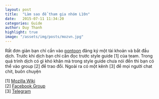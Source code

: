 ```yaml
---
layout: post
title:  "Làm sao để tham gia nhóm L10n"
date:   2015-07-11 11:34:20
categories: Guide
author: Duy Thanh
highlight: true
image: "/assets/img/posts/mozvn.jpg"
---
```


Rất đơn giản bạn chỉ cần vào [pontoon](https://pontoon.mozilla.org) đăng ký một tài khoản và bắt đầu dịch. Trước khi dịch bạn chỉ cần đọc trước style guide [1] của team.
Trong quá trình dịch có gì khó khăn mà trong style guide chưa nói đến thì bạn có thể vào group [2] để trao đổi. Ngoài ra có một kênh [3] để mọi người chat chit, buôn chuyện

[1] [Mozilla Wiki](https://wiki.mozilla.org/L10n:Teams:vi/Style_Guide)  
[2] [Facebook Group](https://www.facebook.com/groups/439963273009089)  
[3] [Telegram](https://t.me/joinchat/DpcHtwxnTyjGmsckBNobMg)  
